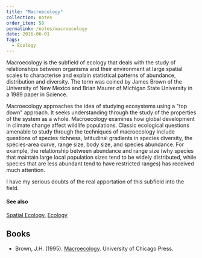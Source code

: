 ```yaml
---
title: "Macroecology"
collection: notes
order_item: 58
permalink: /notes/macroecology
date: 2016-06-01
Tags:
  - Ecology
---
```


Macroecology is the subfield of ecology that deals with the study of relationships between organisms and their environment at large spatial scales to characterise and explain statistical patterns of abundance, distribution and diversity. The term was coined by James Brown of the University of New Mexico and Brian Maurer of Michigan State University in a 1989 paper in Science.

Macroecology approaches the idea of studying ecosystems using a "top down" approach. It seeks understanding through the study of the properties of the system as a whole.
Macroecology examines how global development in climate change affect wildlife populations. Classic ecological questions amenable to study through the techniques of macroecology include questions of species richness, latitudinal gradients in species diversity, the species-area curve, range size, body size, and species abundance. For example, the relationship between abundance and range size (why species that maintain large local population sizes tend to be widely distributed, while species that are less abundant tend to have restricted ranges) has received much attention.

I have my serious doubts of the real apportation of this subfield into the field.


#### See also
[Spatial Ecology](/notes/spatial_ecology), [Ecology](/notes/ecology)






## Books
* Brown, J.H. (1995). [Macroecology](https://www.goodreads.com/book/show/1922944.Macroecology). University of Chicago Press.


